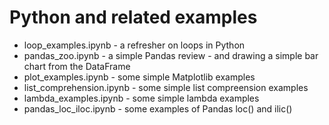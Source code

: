 # Python and related examples

* loop_examples.ipynb - a refresher on loops in Python
* pandas_zoo.ipynb - a simple Pandas review - and drawing a simple bar chart from the DataFrame
* plot_examples.ipynb - some simple Matplotlib examples
* list_comprehension.ipynb - some simple list compreension examples
* lambda_examples.ipynb - some simple lambda examples
* pandas_loc_iloc.ipynb - some examples of Pandas loc() and ilic()